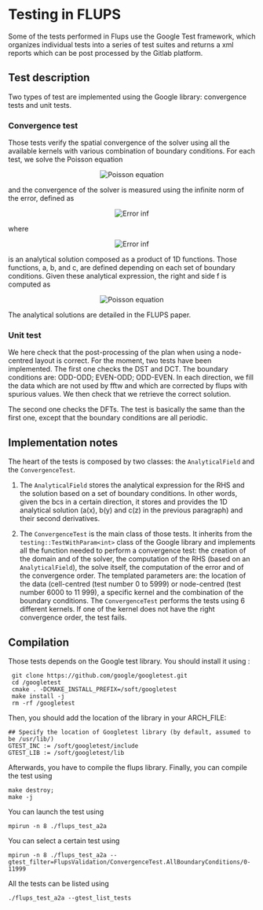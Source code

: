 # Testing in FLUPS

Some of the tests performed in Flups use the Google Test framework, which organizes individual tests into a series of test suites and returns a xml reports which can be post processed by the Gitlab platform. 

## Test description 
Two types of test are implemented using the Google library: convergence tests and unit tests. 

### Convergence test 
Those tests verify the spatial convergence of the solver using all the available kernels with various combination of boundary conditions. For each test, we solve the Poisson equation 
<p align="center"><img src="https://latex.codecogs.com/gif.latex?\nabla^2 \phi = f, " title="Poisson equation" /></p>
 and the convergence of the solver is measured using the infinite norm of the error, defined as 
 <p align="center"><img src="https://latex.codecogs.com/gif.latex?  E_\infty = \sup_{x,y,z} \{|\phi(x,y,z) - \phi_{ref}(x,y,z)|\} " title="Error inf" /></p>
where <p align="center"><img src="https://latex.codecogs.com/gif.latex?  \phi_{ref}(x,y,z) = a(x)b(y)c(z) " title="Error inf" /></p> is an analytical solution composed as a product of 1D functions. Those functions, a, b, and c,  are defined depending on each set of boundary conditions. Given these analytical expression, the right and side f is computed as 
<p align="center"><img src="https://latex.codecogs.com/gif.latex?\nabla^2 f(x,y,z) = \frac{d^2}{dx^2}a(x)b(y)c(z) + a(x)\frac{d^2}{dy^2}b(y)c(z) + a(x)b(y)\frac{d^2}{dz^2}c(z), " title="Poisson equation" /></p>

The analytical solutions are detailed in the FLUPS paper. 

### Unit test 
We here check that the post-processing of the plan when using a node-centred layout is correct. For the moment, two tests have been implemented. 
The first one checks the DST and DCT. The boundary conditions are: ODD-ODD; EVEN-ODD; ODD-EVEN. In each direction, we fill the data which are not used by fftw and which are corrected by flups with spurious values. We then check that we retrieve the correct solution. 

The second one checks the DFTs. The test is basically the same than the first one, except that the boundary conditions are all periodic. 


## Implementation notes 
The heart of the tests is composed by two classes: the `AnalyticalField` and the `ConvergenceTest`. 

  1. The `AnalyticalField` stores the analytical expression for the RHS and the solution based on a set of boundary conditions. In other words, given the bcs in a certain direction, it stores and provides the 1D analytical solution (a(x), b(y) and c(z) in the previous paragraph) and their second derivatives. 

  2. The `ConvergenceTest` is the main class of those tests. It inherits from the `testing::TestWithParam<int>` class of the Google library and implements all the function needed to perform a convergence test: the creation of the domain and of the solver, the computation of the RHS (based on an `AnalyticalField`), the solve itself, the computation of the error and of the convergence order. The templated parameters are: the location of the data (cell-centred (test number 0 to 5999) or node-centred (test number 6000 to 11 999), a specific kernel and the combination of the boundary conditions. The `ConvergenceTest` performs the tests using 6 different kernels. If one of the kernel does not have the right convergence order, the test fails. 


## Compilation 
Those tests depends on the Google test library. You should install it using :
```shell
 git clone https://github.com/google/googletest.git
 cd /googletest
 cmake . -DCMAKE_INSTALL_PREFIX=/soft/googletest
 make install -j
 rm -rf /googletest
 ```
Then, you should add the location of the library in your ARCH_FILE:
```shell 
## Specify the location of Googletest library (by default, assumed to be /usr/lib/)
GTEST_INC := /soft/googletest/include
GTEST_LIB := /soft/googletest/lib
```

Afterwards, you have to compile the flups library. 
Finally, you can compile the test using 
```shell
make destroy; 
make -j
```


You can launch the test using 
```shell
mpirun -n 8 ./flups_test_a2a 
```

You can select a certain test using 
```shell 
mpirun -n 8 ./flups_test_a2a --gtest_filter=FlupsValidation/ConvergenceTest.AllBoundaryConditions/0-11999
```

All the tests can be listed using 
```shell 
./flups_test_a2a --gtest_list_tests
```